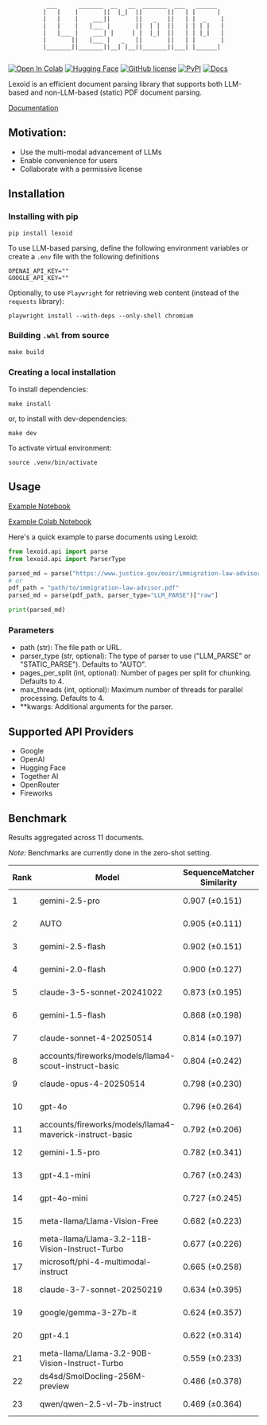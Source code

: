 <div align="center">
  
```
 ___      _______  __   __  _______  ___   ______  
|   |    |       ||  |_|  ||       ||   | |      | 
|   |    |    ___||       ||   _   ||   | |  _    |
|   |    |   |___ |       ||  | |  ||   | | | |   |
|   |___ |    ___| |     | |  |_|  ||   | | |_|   |
|       ||   |___ |   _   ||       ||   | |       |
|_______||_______||__| |__||_______||___| |______| 
                                                                                                    
```
  
</div>

[![Open In Colab](https://colab.research.google.com/assets/colab-badge.svg)](https://colab.research.google.com/github/oidlabs-com/Lexoid/blob/main/examples/example_notebook_colab.ipynb)
[![Hugging Face](https://img.shields.io/badge/%F0%9F%A4%97%20Hugging%20Face-Spaces-yellow)](https://huggingface.co/spaces/oidlabs/Lexoid)
[![GitHub license](https://img.shields.io/badge/License-Apache_2.0-turquoise.svg)](https://github.com/oidlabs-com/Lexoid/blob/main/LICENSE)
[![PyPI](https://img.shields.io/pypi/v/lexoid)](https://pypi.org/project/lexoid/)
[![Docs](https://github.com/oidlabs-com/Lexoid/actions/workflows/deploy_docs.yml/badge.svg)](https://oidlabs-com.github.io/Lexoid/)

Lexoid is an efficient document parsing library that supports both LLM-based and non-LLM-based (static) PDF document parsing.

[Documentation](https://oidlabs-com.github.io/Lexoid/)

## Motivation:

- Use the multi-modal advancement of LLMs
- Enable convenience for users
- Collaborate with a permissive license

## Installation

### Installing with pip

```
pip install lexoid
```

To use LLM-based parsing, define the following environment variables or create a `.env` file with the following definitions

```
OPENAI_API_KEY=""
GOOGLE_API_KEY=""
```

Optionally, to use `Playwright` for retrieving web content (instead of the `requests` library):

```
playwright install --with-deps --only-shell chromium
```

### Building `.whl` from source

```
make build
```

### Creating a local installation

To install dependencies:

```
make install
```

or, to install with dev-dependencies:

```
make dev
```

To activate virtual environment:

```
source .venv/bin/activate
```

## Usage

[Example Notebook](https://github.com/oidlabs-com/Lexoid/blob/main/examples/example_notebook.ipynb)

[Example Colab Notebook](https://colab.research.google.com/github/oidlabs-com/Lexoid/blob/main/examples/example_notebook_colab.ipynb)

Here's a quick example to parse documents using Lexoid:

```python
from lexoid.api import parse
from lexoid.api import ParserType

parsed_md = parse("https://www.justice.gov/eoir/immigration-law-advisor", parser_type="LLM_PARSE")["raw"]
# or
pdf_path = "path/to/immigration-law-advisor.pdf"
parsed_md = parse(pdf_path, parser_type="LLM_PARSE")["raw"]

print(parsed_md)
```

### Parameters

- path (str): The file path or URL.
- parser_type (str, optional): The type of parser to use ("LLM_PARSE" or "STATIC_PARSE"). Defaults to "AUTO".
- pages_per_split (int, optional): Number of pages per split for chunking. Defaults to 4.
- max_threads (int, optional): Maximum number of threads for parallel processing. Defaults to 4.
- \*\*kwargs: Additional arguments for the parser.

## Supported API Providers
* Google
* OpenAI
* Hugging Face
* Together AI
* OpenRouter
* Fireworks

## Benchmark

Results aggregated across 11 documents.

_Note:_ Benchmarks are currently done in the zero-shot setting.

| Rank | Model | SequenceMatcher Similarity | TFIDF Similarity | Time (s) | Cost ($) |
| --- | --- | --- | --- | --- | --- |
| 1 | gemini-2.5-pro | 0.907 (±0.151) | 0.973 (±0.053) | 22.23 | 0.02305 |
| 2 | AUTO | 0.905 (±0.111) | 0.967 (±0.051) | 10.31 | 0.00068 |
| 3 | gemini-2.5-flash | 0.902 (±0.151) | 0.984 (±0.030) | 48.67 | 0.01051 |
| 4 | gemini-2.0-flash | 0.900 (±0.127) | 0.971 (±0.040) | 12.43 | 0.00081 |
| 5 | claude-3-5-sonnet-20241022 | 0.873 (±0.195) | 0.937 (±0.095) | 16.86 | 0.01779 |
| 6 | gemini-1.5-flash | 0.868 (±0.198) | 0.965 (±0.041) | 17.19 | 0.00044 |
| 7 | claude-sonnet-4-20250514 | 0.814 (±0.197) | 0.903 (±0.150) | 21.99 | 0.02045 |
| 8 | accounts/fireworks/models/llama4-scout-instruct-basic | 0.804 (±0.242) | 0.931 (±0.067) | 9.76 | 0.00087 |
| 9 | claude-opus-4-20250514 | 0.798 (±0.230) | 0.878 (±0.159) | 21.01 | 0.09233 |
| 10 | gpt-4o | 0.796 (±0.264) | 0.898 (±0.117) | 28.23 | 0.01473 |
| 11 | accounts/fireworks/models/llama4-maverick-instruct-basic | 0.792 (±0.206) | 0.914 (±0.128) | 10.71 | 0.00149 |
| 12 | gemini-1.5-pro | 0.782 (±0.341) | 0.833 (±0.252) | 27.13 | 0.01275 |
| 13 | gpt-4.1-mini | 0.767 (±0.243) | 0.807 (±0.197) | 22.64 | 0.00352 |
| 14 | gpt-4o-mini | 0.727 (±0.245) | 0.832 (±0.136) | 17.20 | 0.00650 |
| 15 | meta-llama/Llama-Vision-Free | 0.682 (±0.223) | 0.847 (±0.135) | 12.31 | 0.00000 |
| 16 | meta-llama/Llama-3.2-11B-Vision-Instruct-Turbo | 0.677 (±0.226) | 0.850 (±0.134) | 7.23 | 0.00015 |
| 17 | microsoft/phi-4-multimodal-instruct | 0.665 (±0.258) | 0.800 (±0.217) | 10.96 | 0.00049 |
| 18 | claude-3-7-sonnet-20250219 | 0.634 (±0.395) | 0.752 (±0.298) | 70.10 | 0.01775 |
| 19 | google/gemma-3-27b-it | 0.624 (±0.357) | 0.750 (±0.327) | 24.51 | 0.00020 |
| 20 | gpt-4.1 | 0.622 (±0.314) | 0.782 (±0.191) | 34.66 | 0.01461 |
| 21 | meta-llama/Llama-3.2-90B-Vision-Instruct-Turbo | 0.559 (±0.233) | 0.822 (±0.119) | 27.74 | 0.01102 |
| 22 | ds4sd/SmolDocling-256M-preview | 0.486 (±0.378) | 0.583 (±0.355) | 108.91 | 0.00000 |
| 23 | qwen/qwen-2.5-vl-7b-instruct | 0.469 (±0.364) | 0.617 (±0.441) | 13.23 | 0.00060 |
